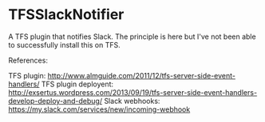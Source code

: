 TFSSlackNotifier
================

A TFS plugin that notifies Slack. The principle is here but I've not been able to successfully install this on TFS.

References:

TFS plugin: http://www.almguide.com/2011/12/tfs-server-side-event-handlers/
TFS plugin deployent: http://exsertus.wordpress.com/2013/09/19/tfs-server-side-event-handlers-develop-deploy-and-debug/
Slack webhooks: https://my.slack.com/services/new/incoming-webhook
